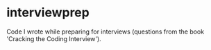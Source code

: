 # interviewprep
Code I wrote while preparing for interviews (questions from the book 'Cracking the Coding Interview').
